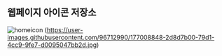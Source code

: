 ## 웹페이지 아이콘 저장소

![homeicon](https://user-images.githubusercontent.com/96712990/186359419-77bd7730-60ab-4dc5-8030-09c110ff26a9.png)
(https://user-images.githubusercontent.com/96712990/177008848-2d8d7b00-79d1-4cc9-9fe7-d0095047bb2d.jpg)
